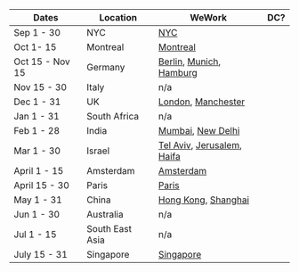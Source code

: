 |Dates	| Location| WeWork|DC?|
|-------|--------------|----|-----|
|Sep 1 - 30|	NYC| [NYC](https://www.wework.com/l/new-york-city--NY)|   |
|Oct 1- 15|	Montreal|[Montreal](https://www.wework.com/l/montreal--QC)|   |
|Oct 15 - Nov 15|	Germany| [Berlin](https://www.wework.com/l/berlin), [Munich](https://www.wework.com/l/munich), [Hamburg](https://www.wework.com/l/hamburg)|   |
|Nov 15 - 30|	Italy| n/a|   |
|Dec 1 - 31	|UK| [London](https://www.wework.com/l/london), [Manchester](https://www.wework.com/l/manchester)|   |
|Jan 1 - 31|	South Africa| n/a|   |
|Feb 1 - 28|	India| [Mumbai](https://www.wework.com/l/mumbai), [New Delhi](https://www.wework.com/l/delhi-ncr--HR) |   |
|Mar 1 - 30|	Israel| [Tel Aviv](https://www.wework.com/l/tel-aviv), [Jerusalem](https://www.wework.com/l/jerusalem), [Haifa](https://www.wework.com/l/haifa)| |   |
|April 1 - 15|	Amsterdam| [Amsterdam](https://www.wework.com/l/amsterdam)|   |
|April 15 - 30|	Paris| [Paris](https://www.wework.com/l/paris)|   |
|May 1 - 31|	China | [Hong Kong](https://www.wework.com/l/hong-kong), [Shanghai](https://www.wework.com/l/shanghai--31)|   |
|Jun 1 - 30|	Australia| n/a|   |
|Jul 1 - 15|	South East Asia | n/a|   |
|July 15 - 31|	Singapore| [Singapore](https://www.wework.com/l/singapore)|   |

